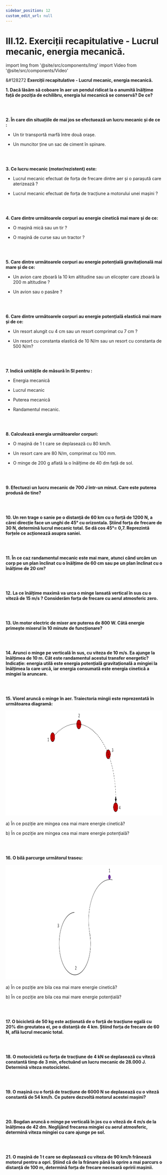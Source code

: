 ```yaml
---
sidebar_position: 12
custom_edit_url: null
---
```


# III.12. Exerciții recapitulative - Lucrul mecanic, energia mecanică.




import Img from '@site/src/components/Img'
import Video from '@site/src/components/Video'




<div class="alert alert--warning" role="alert">

&#128272 **Exerciții recapitulative - Lucrul mecanic, energia mecanică.**



**1. Dacă lăsăm să coboare în aer un pendul ridicat la o anumită înălțime față de poziția de echilibru, energia lui mecanică se conservă? De ce?**

<br></br>

**2. În care din situațiile de mai jos se efectuează un lucru mecanic și de ce :**

- Un tir transportă marfă între două orașe.

- Un muncitor ține un sac de ciment în spinare.

<br></br>

**3. Ce lucru mecanic (motor/rezistent) este:**

- Lucrul mecanic efectuat de forța de frecare dintre aer și o parașută care aterizează ?

- Lucrul mecanic efectuat de forța de tracțiune a motorului unei mașini ?


<br></br>

**4. Care dintre următoarele corpuri au energie cinetică mai mare și de ce:**

- O mașină mică sau un tir ?

- O mașină de curse sau un tractor ?

<br></br>

**5. Care dintre următoarele corpuri au energie potențială gravitațională mai mare și de ce:**

- Un avion care zboară la 10 km altitudine sau un elicopter care zboară la 200 m altitudine ?

- Un avion sau o pasăre ?


<br></br>

**6. Care dintre următoarele corpuri au energie potențială elastică mai mare și de ce:**

- Un resort alungit cu 4 cm sau un resort comprimat cu 7 cm ?

- Un resort cu constanta elastică de 10 N/m sau un resort cu  constanta de 500 N/m?


<br></br>

**7. Indică unitățile de măsură în SI pentru :**

- Energia mecanică

- Lucrul mecanic

- Puterea mecanică

- Randamentul mecanic.

<br></br>


**8. Calculează energia următoarelor corpuri:**

- O mașină de 1 t care se deplasează cu 80 km/h.

- Un resort care are 80 N/m, comprimat cu 100 mm.

- O minge de 200 g aflată la o înălțime de 40 dm față de sol.


<br></br>

**9. Efectuezi un lucru mecanic de 700 J într-un minut. Care este puterea produsă de tine?**

<br></br>

**10. Un ren trage o sanie pe o distanță de 60 km cu o forță de 1200 N, a cărei direcție face un unghi de 45° cu orizontala. Știind forța de frecare de 30 N, determină lucrul mecanic total. Se dă cos 45°= 0,7. Reprezintă forțele ce acționează asupra saniei.**

<br></br>

**11. În ce caz randamentul mecanic este mai mare, atunci când urcăm un corp pe un plan înclinat cu o înălțime de 60 cm sau pe un plan înclinat cu o înălțime de 20 cm?**

<br></br>

**12. La ce înălțime maximă va urca o minge lansată vertical în sus cu o viteză de 15 m/s ? Considerăm forța de frecare cu aerul atmosferic zero.**

<br></br>

**13. Un motor electric de mixer are puterea de 800 W. Câtă energie primește mixerul în 10 minute de funcționare?**

<br></br>

**14. Arunci o minge pe verticală în sus, cu viteza de 10 m/s. Ea ajunge la înălțimea de 10 m. Cât este randamentul acestui transfer energetic? Indicație: energia utilă este energia potențială gravitațională a mingiei la înălțimea la care urcă, iar energia consumată este energia cinetică a mingiei la aruncare.**

<br></br>

**15. Viorel aruncă o minge în aer. Traiectoria mingii este reprezentată în următoarea diagramă:**

<Img className="img-responsive4" src="fizica/clasa7/capitolul3/3_12_Poza1_Diagrama_Exercitiul15_vers3.png" width="1000" height="337" />



a)	În ce poziție are mingea cea mai mare energie cinetică?

b)	În ce poziție are mingea cea mai mare energie potențială?


<br></br>

**16. O bilă parcurge următorul traseu:**


<Img className="img-responsive4" src="fizica/clasa7/capitolul3/3_12_Poza2_Diagrama_Exercitiul16_vers3.png" width="1000" height="368" />


a)	În ce poziție are bila cea mai mare energie cinetică?

b)	În ce poziție are bila cea mai mare energie potențială?


<br></br>

**17. O bicicletă de 50 kg este acționată de o forță de tracțiune egală cu 20% din greutatea ei, pe o distanță de 4 km. Știind forța de frecare de 60 N, află lucrul mecanic total.**


<br></br>

**18. O motocicletă cu forța de tracțiune de 4 kN se deplasează cu viteză constantă timp de 3 min, efectuând un lucru mecanic de 28.000 J. Determină viteza motocicletei.**


<br></br>


**19. O mașină cu o forță de tracțiune de 6000 N se deplasează cu o viteză constantă de 54 km/h. Ce putere dezvoltă motorul acestei mașini?**

<br></br>

**20. Bogdan aruncă o minge pe verticală în jos cu o viteză de 4 m/s de la înălțimea de 42 dm.  Neglijând frecarea mingiei cu aerul atmosferic, determină viteza mingiei cu care ajunge pe sol.**

<br></br>


**21. O mașină de 1 t care se deplasează cu viteza de 90 km/h frânează motorul pentru a opri. Știind că de la frânare până la oprire a mai parcurs o distanță de 100 m, determină forța de frecare necesară opririi mașinii.**



</div>



